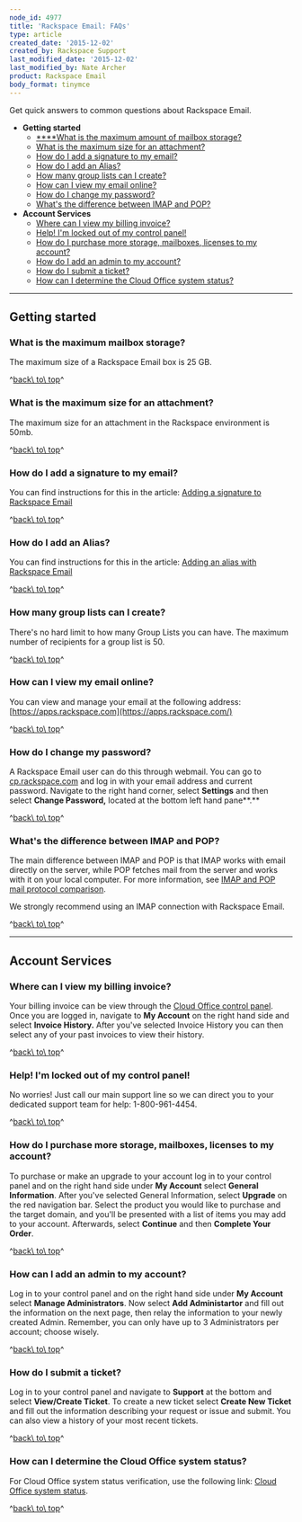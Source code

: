 ```yaml
---
node_id: 4977
title: 'Rackspace Email: FAQs'
type: article
created_date: '2015-12-02'
created_by: Rackspace Support
last_modified_date: '2015-12-02'
last_modified_by: Nate Archer
product: Rackspace Email
body_format: tinymce
---
```


Get quick answers to common questions about Rackspace Email.

-   **Getting started**
    -   [****What is the maximum amount of mailbox
        storage?](#Maximum%20mailbox)
    -   [What is the maximum size for an attachment?](#Max%20attach)
    -   [How do I add a signature to my email?](#Email%20sig)
    -   [How do I add an Alias?](#add%20alias)
    -   [How many group lists can I create?](#group%20lists)
    -   [How can I view my email online?](#email%20online)
    -   [How do I change my password?](#password)
    -   [What's the difference between IMAP and POP?](#IMAP%20&%20POP)
-   **Account Services**
    -   [Where can I view my billing invoice?](#billing)
    -   [Help! I'm locked out of my control panel!](#Help!)
    -   [How do I purchase more storage, mailboxes, licenses to my
        account?](#purchase%20storage)
    -   [How do I add an admin to my account?](#admin%20account)
    -   [How do I submit a ticket?](#submit%20ticket)
    -   [How can I determine the Cloud Office system
        status?](#System%20status)

------------------------------------------------------------------------

Getting started
---------------

### <a href="" id="Maximum mailbox"></a>What is the maximum mailbox storage?

The maximum size of a Rackspace Email box is 25 GB.

^[back\\ to\\ top](#top)^

### <a href="" id="Max attach"></a>What is the maximum size for an attachment?

The maximum size for an attachment in the Rackspace environment is 50mb.

^[back\\ to\\ top](#top)^

### <a href="" id="Email sig"></a>How do I add a signature to my email?

You can find instructions for this in the article: [Adding a signature
to Rackspace
Email](/how-to/adding-a-signature-to-rackspace-email)

^[back\\ to\\ top](#top)^

### <a href="" id="add alias"></a>How do I add an Alias?

You can find instructions for this in the article: [Adding an alias with
Rackspace
Email](/how-to/adding-an-alias-with-rackspace-email)

^[back\\ to\\ top](#top)^

### <a href="" id="group lists"></a>How many group lists can I create?

There's no hard limit to how many Group Lists you can have. The maximum
number of recipients for a group list is 50.

^[back\\ to\\ top](#top)^

### <a href="" id="email online"></a>How can I view my email online?

You can view and manage your email at the following
address:[https://apps.rackspace.com](https://apps.rackspace.com/)

^[back\\ to\\ top](#top)^

### <a href="" id="password"></a>How do I change my password?

A Rackspace Email user can do this through webmail. You can go to
[cp.rackspace.com](https://cp.rackspace.com/Login.aspx?ReturnUrl=%2f) and
log in with your email address and current password. Navigate to the
right hand corner, select **Settings** and then select **Change
Password,** located at the bottom left hand pane**.**

^[back\\ to\\ top](#top)^

### <a href="" id="IMAP &amp; POP"></a>What's the difference between IMAP and POP?

The main difference between IMAP and POP is that IMAP works with email
directly on the server, while POP fetches mail from the server and works
with it on your local computer. For more information, see [IMAP and POP
mail protocol
comparison](/how-to/imap-and-pop-mail-protocol-comparison).

We strongly recommend using an IMAP connection with Rackspace Email.

^[back\\ to\\ top](#top)^

------------------------------------------------------------------------

Account Services
----------------

### <a href="" id="billing"></a>Where can I view my billing invoice?

Your billing invoice can be view through the [Cloud Office control
panel](https://cp.rackspace.com/Login.aspx?ReturnUrl=%2f). <span>Once
you are logged in, navigate to </span>**My Account**<span> on the right
hand side and select </span>**Invoice History.**<span> After you've
selected Invoice History you can then select any of your past invoices
to view their history.</span>

^[back\\ to\\ top](#top)^

### <span><a href="" id="Help!"></a>Help! I'm locked out of my control panel!</span>

<span>No worries! Just call our main support line so we can direct you
to your dedicated support team for help: 1-800-961-4454.</span>

^[back\\ to\\ top](#top)^

### <a href="" id="purchase storage"></a>How do I purchase more storage, mailboxes, licenses to my account?

<span>To purchase or make an upgrade to your account log in to your
control panel and on the right hand side under </span>**My
Account**<span> select </span>**General Information**<span>. After
you've selected General Information, select </span>**Upgrade**<span> on
the red navigation bar. Select the product you would like to purchase
and the target domain, and you'll be presented with a list of items you
may add to your account. Afterwards, select
</span>**Continue**<span> and then </span>**Complete Your
Order**<span>.</span>

^[back\\ to\\ top](#top)^

### <span><a href="" id="admin account"></a>How can I add an admin to my account? </span>

<span>Log in to your control panel and on the right hand side under
</span>**My Account**<span> select </span>**Manage
Administrators**<span>. Now select </span>**Add
Administartor**<span> and fill out the information on the next page,
then relay the information to your newly created Admin. Remember, you
can only have up to 3 Administrators per account; choose wisely.</span>

^[back\\ to\\ top](#top)^

### <span><a href="" id="submit ticket"></a>How do I submit a ticket?</span>

<span>Log in to your control panel and navigate to **Support** at the
bottom and select **View/Create Ticket**. To create a new ticket select
**Create New Ticket** and fill out the information describing your
request or issue and submit. You can also view a history of your most
recent tickets.</span>

^[back\\ to\\ top](#top)^

### <span><a href="" id="System status"></a>How can I determine the Cloud Office system status?</span>

<span>For Cloud Office system status verification, use the following
link: [Cloud Office system
status](http://status.apps.rackspace.com/).</span>

^[back\\ to\\ top](#top)^

